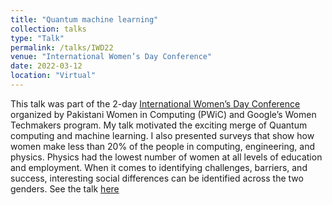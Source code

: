 ```yaml
---
title: "Quantum machine learning"
collection: talks
type: "Talk"
permalink: /talks/IWD22
venue: "International Women’s Day Conference"
date: 2022-03-12
location: "Virtual"
---
```

This talk was part of the 2-day [International Women’s Day Conference](https://www.linkedin.com/pulse/international-womens-day-conference-2022-mariam-hussain/?trackingId=tPAiNUltShCRQ%2BzwZXuvZQ%3D%3D) 
organized by Pakistani Women in Computing (PWiC) and Google’s Women Techmakers program. My talk motivated the exciting merge of Quantum computing and machine learning. I also presented surveys that show how
women make less than 20% of the people in computing, engineering, and physics. Physics had the lowest number of women at all levels of education and employment. When it comes to identifying challenges, 
barriers, and success, interesting social differences can be identified across the two genders. See the talk [here](https://www.youtube.com/watch?v=_AwnTYYzGFU)
